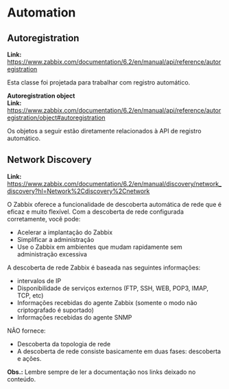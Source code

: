 # **Automation**<br>

## **Autoregistration**<br>
   **Link:** https://www.zabbix.com/documentation/6.2/en/manual/api/reference/autoregistration<br>

   Esta classe foi projetada para trabalhar com registro automático.<br>
   
   **Autoregistration object**<br>
   **Link:** https://www.zabbix.com/documentation/6.2/en/manual/api/reference/autoregistration/object#autoregistration<br>

   Os objetos a seguir estão diretamente relacionados à API de registro automático.<br>

## **Network Discovery**<br>
   **Link:** https://www.zabbix.com/documentation/6.2/en/manual/discovery/network_discovery?hl=Network%2Cdiscovery%2Cnetwork<br>

   O Zabbix oferece a funcionalidade de descoberta automática de rede que é eficaz e muito flexível. Com a descoberta de rede configurada corretamente, você pode: <br>

   - Acelerar a implantação do Zabbix<br>
   - Simplificar a administração<br>
   - Use o Zabbix em ambientes que mudam rapidamente sem administração excessiva<br>

   A descoberta de rede Zabbix é baseada nas seguintes informações:<br>

   - intervalos de IP<br>
   - Disponibilidade de serviços externos (FTP, SSH, WEB, POP3, IMAP, TCP, etc)<br>
   - Informações recebidas do agente Zabbix (somente o modo não criptografado é suportado)<br>
   - Informações recebidas do agente SNMP<br>

   NÃO fornece:<br>

  - Descoberta da topologia de rede<br>
  - A descoberta de rede consiste basicamente em duas fases: descoberta e ações.<br>

  **Obs.:** Lembre sempre de ler a documentação nos links deixado no conteúdo.<br>



